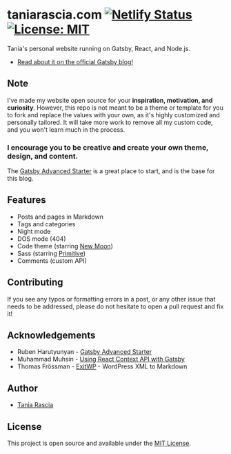 # taniarascia.com [![Netlify Status](https://api.netlify.com/api/v1/badges/0a51d0e9-f611-4dd8-887f-fc1889e68540/deploy-status)](https://app.netlify.com/sites/tania/deploys) [![License: MIT](https://img.shields.io/badge/License-MIT-blue.svg)](https://opensource.org/licenses/MIT)

Tania's personal website running on Gatsby, React, and Node.js.

- [Read about it on the official Gatsby blog!](https://www.gatsbyjs.org/blog/2019-03-21-migrating-from-wordpress-to-gatsby/)

## Note

I've made my website open source for your **inspiration, motivation, and curiosity**. However, this repo is not meant to be a theme or template for you to fork and replace the values with your own, as it's highly customized and personally tailored. It will take more work to remove all my custom code, and you won't learn much in the process.

### I encourage you to be creative and create your own theme, design, and content.

The [Gatsby Advanced Starter](https://github.com/vagr9k/gatsby-advanced-starter/) is a great place to start, and is the base for this blog.

## Features

- Posts and pages in Markdown
- Tags and categories
- Night mode
- DOS mode (404)
- Code theme (starring [New Moon](https://taniarascia.github.io/new-moon))
- Sass (starring [Primitive](https://taniarascia.github.io/primitive))
- Comments (custom API)

## Contributing

If you see any typos or formatting errors in a post, or any other issue that needs to be addressed, please do not hesitate to open a pull request and fix it!

## Acknowledgements

- Ruben Harutyunyan - [Gatsby Advanced Starter](https://github.com/vagr9k/gatsby-advanced-starter/)
- Muhammad Muhsin - [Using React Context API with Gatsby](https://www.gatsbyjs.org/blog/2019-01-31-using-react-context-api-with-gatsby/)
- Thomas Frössman - [ExitWP](https://github.com/thomasf/exitwp) - WordPress XML to Markdown

## Author

- [Tania Rascia](https://www.taniarascia.com)

## License

This project is open source and available under the [MIT License](LICENSE).
